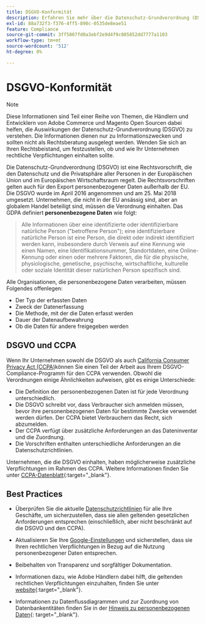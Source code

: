 ```yaml
---
title: DSGVO-Konformität
description: Erfahren Sie mehr über die Datenschutz-Grundverordnung (DSGVO), eine Rechtsvorschrift, die den Datenschutz und die Privatsphäre aller Personen in der Europäischen Union und im Europäischen Wirtschaftsraum regelt.
exl-id: 88a732f3-f376-4ff5-890c-0535de8eae51
feature: Compliance
source-git-commit: 3ff5807fd0a3ebf2e9d4f9c085852dd7777a1103
workflow-type: tm+mt
source-wordcount: '512'
ht-degree: 0%

---
```


# DSGVO-Konformität

>[!NOTE]
>
>Diese Informationen sind Teil einer Reihe von Themen, die Händlern und Entwicklern von Adobe Commerce und Magento Open Sourcen dabei helfen, die Auswirkungen der Datenschutz-Grundverordnung (DSGVO) zu verstehen. Die Informationen dienen nur zu Informationszwecken und sollten nicht als Rechtsberatung ausgelegt werden. Wenden Sie sich an Ihren Rechtsbeistand, um festzustellen, ob und wie Ihr Unternehmen rechtliche Verpflichtungen einhalten sollte.

Die Datenschutz-Grundverordnung (DSGVO) ist eine Rechtsvorschrift, die den Datenschutz und die Privatsphäre aller Personen in der Europäischen Union und im Europäischen Wirtschaftsraum regelt. Die Rechtsvorschriften gelten auch für den Export personenbezogener Daten außerhalb der EU. Die DSGVO wurde im April 2016 angenommen und am 25. Mai 2018 umgesetzt. Unternehmen, die nicht in der EU ansässig sind, aber an globalem Handel beteiligt sind, müssen die Verordnung einhalten. Das GDPA definiert **personenbezogene Daten** wie folgt:

>Alle Informationen über eine identifizierte oder identifizierbare natürliche Person (&quot;betroffene Person&quot;); eine identifizierbare natürliche Person ist eine Person, die direkt oder indirekt identifiziert werden kann, insbesondere durch Verweis auf eine Kennung wie einen Namen, eine Identifikationsnummer, Standortdaten, eine Online-Kennung oder einen oder mehrere Faktoren, die für die physische, physiologische, genetische, psychische, wirtschaftliche, kulturelle oder soziale Identität dieser natürlichen Person spezifisch sind.

Alle Organisationen, die personenbezogene Daten verarbeiten, müssen Folgendes offenlegen:

- Der Typ der erfassten Daten
- Zweck der Datenerfassung
- Die Methode, mit der die Daten erfasst werden
- Dauer der Datenaufbewahrung
- Ob die Daten für andere freigegeben werden

## DSGVO und CCPA

Wenn Ihr Unternehmen sowohl die DSGVO als auch [California Consumer Privacy Act (CCPA)](../getting-started/compliance-ccpa.md)können Sie einen Teil der Arbeit aus Ihrem DSGVO-Compliance-Programm für den CCPA verwenden. Obwohl die Verordnungen einige Ähnlichkeiten aufweisen, gibt es einige Unterschiede:

- Die Definition der personenbezogenen Daten ist für jede Verordnung unterschiedlich.
- Die DSGVO schreibt vor, dass Verbraucher sich anmelden müssen, bevor ihre personenbezogenen Daten für bestimmte Zwecke verwendet werden dürfen. Der CCPA bietet Verbrauchern das Recht, sich abzumelden.
- Der CCPA verfügt über zusätzliche Anforderungen an das Dateninventar und die Zuordnung.
- Die Vorschriften enthalten unterschiedliche Anforderungen an die Datenschutzrichtlinien.

Unternehmen, die die DSGVO einhalten, haben möglicherweise zusätzliche Verpflichtungen im Rahmen des CCPA. Weitere Informationen finden Sie unter [CCPA-Datenblatt][3]{:target=&quot;_blank&quot;}.

## Best Practices

- Überprüfen Sie die aktuelle [Datenschutzrichtlinien](../getting-started/privacy-policy.md) für alle Ihre Geschäfte, um sicherzustellen, dass sie allen geltenden gesetzlichen Anforderungen entsprechen (einschließlich, aber nicht beschränkt auf die DSGVO und den CCPA).

- Aktualisieren Sie Ihre [Google-Einstellungen](../merchandising-promotions/google-tools.md#google-privacy-settings) und sicherstellen, dass sie Ihren rechtlichen Verpflichtungen in Bezug auf die Nutzung personenbezogener Daten entsprechen.

- Beibehalten von Transparenz und sorgfältiger Dokumentation.

- Informationen dazu, wie Adobe Händlern dabei hilft, die geltenden rechtlichen Verpflichtungen einzuhalten, finden Sie unter [website][1]{:target=&quot;_blank&quot;}.

- Informationen zu Datenflussdiagrammen und zur Zuordnung von Datenbankentitäten finden Sie in der [Hinweis zu personenbezogenen Daten][2]{: target=&quot;_blank&quot;}.

[1]: https://business.adobe.com/privacy/general-data-protection-regulation.html
[2]: https://experienceleague.adobe.com/docs/commerce-operations/security-and-compliance/reference/data-m2.html
[3]: https://oag.ca.gov/system/files/attachments/press_releases/CCPA%20Fact%20Sheet%20%2800000002%29.pdf
